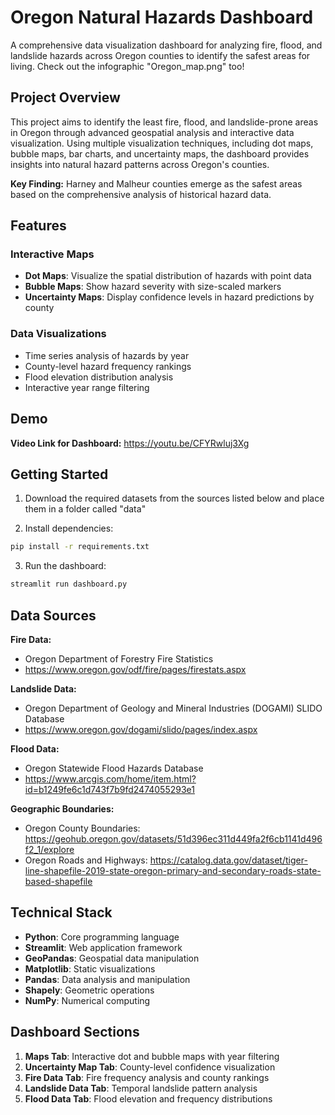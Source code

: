 # Oregon Natural Hazards Dashboard

A comprehensive data visualization dashboard for analyzing fire, flood, and landslide hazards across Oregon counties to identify the safest areas for living. Check out the infographic "Oregon_map.png" too!

## Project Overview

This project aims to identify the least fire, flood, and landslide-prone areas in Oregon through advanced geospatial analysis and interactive data visualization. Using multiple visualization techniques, including dot maps, bubble maps, bar charts, and uncertainty maps, the dashboard provides insights into natural hazard patterns across Oregon's counties.

**Key Finding:** Harney and Malheur counties emerge as the safest areas based on the comprehensive analysis of historical hazard data.

## Features

### Interactive Maps
- **Dot Maps**: Visualize the spatial distribution of hazards with point data
- **Bubble Maps**: Show hazard severity with size-scaled markers
- **Uncertainty Maps**: Display confidence levels in hazard predictions by county

### Data Visualizations
- Time series analysis of hazards by year
- County-level hazard frequency rankings
- Flood elevation distribution analysis
- Interactive year range filtering

## Demo

**Video Link for Dashboard:** https://youtu.be/CFYRwluj3Xg

## Getting Started


1. Download the required datasets from the sources listed below and place them in a folder called "data"

2. Install dependencies:
```bash
pip install -r requirements.txt
```

3. Run the dashboard:
```bash
streamlit run dashboard.py
```


## Data Sources

**Fire Data:**
- Oregon Department of Forestry Fire Statistics
- https://www.oregon.gov/odf/fire/pages/firestats.aspx

**Landslide Data:**
- Oregon Department of Geology and Mineral Industries (DOGAMI) SLIDO Database
- https://www.oregon.gov/dogami/slido/pages/index.aspx

**Flood Data:**
- Oregon Statewide Flood Hazards Database
- https://www.arcgis.com/home/item.html?id=b1249fe6c1d743f7b9fd2474055293e1

**Geographic Boundaries:**
- Oregon County Boundaries: https://geohub.oregon.gov/datasets/51d396ec311d449fa2f6cb1141d496f2_1/explore
- Oregon Roads and Highways: https://catalog.data.gov/dataset/tiger-line-shapefile-2019-state-oregon-primary-and-secondary-roads-state-based-shapefile

## Technical Stack

- **Python**: Core programming language
- **Streamlit**: Web application framework
- **GeoPandas**: Geospatial data manipulation
- **Matplotlib**: Static visualizations
- **Pandas**: Data analysis and manipulation
- **Shapely**: Geometric operations
- **NumPy**: Numerical computing

## Dashboard Sections

1. **Maps Tab**: Interactive dot and bubble maps with year filtering
2. **Uncertainty Map Tab**: County-level confidence visualization
3. **Fire Data Tab**: Fire frequency analysis and county rankings
4. **Landslide Data Tab**: Temporal landslide pattern analysis
5. **Flood Data Tab**: Flood elevation and frequency distributions
